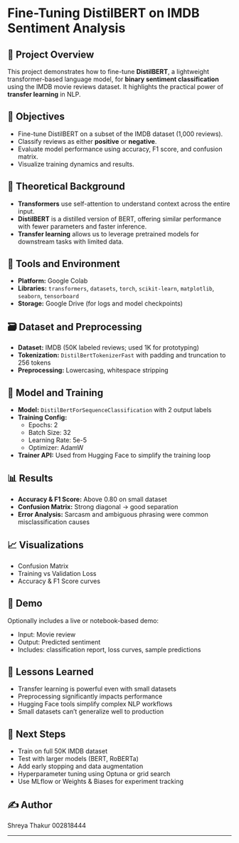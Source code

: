 # Fine-Tuning DistilBERT on IMDB Sentiment Analysis

## 📌 Project Overview
This project demonstrates how to fine-tune **DistilBERT**, a lightweight transformer-based language model, for **binary sentiment classification** using the IMDB movie reviews dataset. It highlights the practical power of **transfer learning** in NLP.

## 🎯 Objectives
- Fine-tune DistilBERT on a subset of the IMDB dataset (1,000 reviews).
- Classify reviews as either **positive** or **negative**.
- Evaluate model performance using accuracy, F1 score, and confusion matrix.
- Visualize training dynamics and results.

## 🧠 Theoretical Background
- **Transformers** use self-attention to understand context across the entire input.
- **DistilBERT** is a distilled version of BERT, offering similar performance with fewer parameters and faster inference.
- **Transfer learning** allows us to leverage pretrained models for downstream tasks with limited data.

## 🧰 Tools and Environment
- **Platform:** Google Colab
- **Libraries:** `transformers`, `datasets`, `torch`, `scikit-learn`, `matplotlib`, `seaborn`, `tensorboard`
- **Storage:** Google Drive (for logs and model checkpoints)

## 🗃 Dataset and Preprocessing
- **Dataset:** IMDB (50K labeled reviews; used 1K for prototyping)
- **Tokenization:** `DistilBertTokenizerFast` with padding and truncation to 256 tokens
- **Preprocessing:** Lowercasing, whitespace stripping

## 🧪 Model and Training
- **Model:** `DistilBertForSequenceClassification` with 2 output labels
- **Training Config:**
  - Epochs: 2
  - Batch Size: 32
  - Learning Rate: 5e-5
  - Optimizer: AdamW
- **Trainer API:** Used from Hugging Face to simplify the training loop

## 📊 Results
- **Accuracy & F1 Score:** Above 0.80 on small dataset
- **Confusion Matrix:** Strong diagonal → good separation
- **Error Analysis:** Sarcasm and ambiguous phrasing were common misclassification causes

## 📈 Visualizations
- Confusion Matrix
- Training vs Validation Loss
- Accuracy & F1 Score curves

## 🎥 Demo
Optionally includes a live or notebook-based demo:
- Input: Movie review
- Output: Predicted sentiment
- Includes: classification report, loss curves, sample predictions

## 🧩 Lessons Learned
- Transfer learning is powerful even with small datasets
- Preprocessing significantly impacts performance
- Hugging Face tools simplify complex NLP workflows
- Small datasets can’t generalize well to production

## 🔮 Next Steps
- Train on full 50K IMDB dataset
- Test with larger models (BERT, RoBERTa)
- Add early stopping and data augmentation
- Hyperparameter tuning using Optuna or grid search
- Use MLflow or Weights & Biases for experiment tracking


## ✍️ Author
Shreya Thakur
002818444

---


